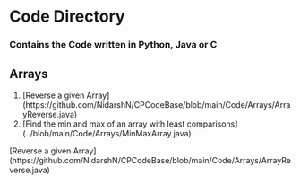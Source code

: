 # Code Directory

### Contains the Code written in Python, Java or C

## Arrays

<ol>
<li> 
[Reverse a given Array](https://github.com/NidarshN/CPCodeBase/blob/main/Code/Arrays/ArrayReverse.java) </li>
<li> [Find the min and max of an array with least comparisons](../blob/main/Code/Arrays/MinMaxArray.java)</li>
</ol>
[Reverse a given Array](https://github.com/NidarshN/CPCodeBase/blob/main/Code/Arrays/ArrayReverse.java)
